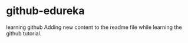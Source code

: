 # github-edureka
learning github
Adding new content to the readme file while learning the github tutorial.